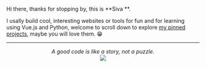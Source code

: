 
Hi there, thanks for stopping by, this is **Siva **.

I usally build cool, interesting websites or tools for fun and for learning using Vue.js and Python, welcome to scroll down to explore [my pinned projects](#user-25657798-pinned-items-reorder-form), maybe you will love them. 😁

---

<p align="center">
  <i>A good code is like a story, not a puzzle.</i><br/>
<img src="https://byteshiva-visitorbadge.glitch.me/badge?page_id=byteshiva.byteshiva"/>
</p>
